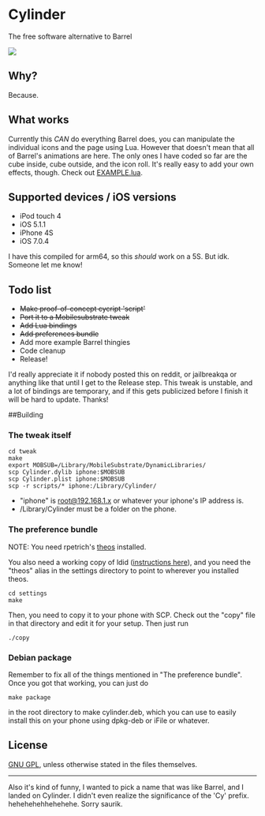 # Cylinder

The free software alternative to Barrel

![](https://raw2.github.com/rweichler/cylinder/master/screenie.gif)

## Why?

Because.

## What works

Currently this *CAN* do everything Barrel does, you can
manipulate the individual icons and the page using Lua.
However that doesn't mean that all of Barrel's animations
are here. The only ones I have coded so far are the cube
inside, cube outside, and the icon roll. It's really
easy to add your own effects, though. Check out
[EXAMPLE.lua](https://github.com/rweichler/cylinder/blob/master/tweak/scripts/EXAMPLE.lua).


## Supported devices / iOS versions

* iPod touch 4
* iOS 5.1.1
* iPhone 4S
* iOS 7.0.4

I have this compiled for arm64, so this *should* work on a 5S. But idk. Someone let me know!

## Todo list

* ~~Make proof-of-concept cycript 'script'~~
* ~~Port it to a Mobilesubstrate tweak~~
* ~~Add Lua bindings~~
* ~~Add preferences bundle~~
* Add more example Barrel thingies
* Code cleanup
* Release!

I'd really appreciate it if nobody posted this on reddit,
or jailbreakqa or anything like that until I get to the
Release step. This tweak is unstable, and a lot of bindings
are temporary, and if this gets publicized before I finish
it will be hard to update. Thanks!

##Building

### The tweak itself

```
cd tweak
make
export MOBSUB=/Library/MobileSubstrate/DynamicLibraries/
scp Cylinder.dylib iphone:$MOBSUB
scp Cylinder.plist iphone:$MOBSUB
scp -r scripts/* iphone:/Library/Cylinder/
```

* "iphone" is root@192.168.1.x or whatever your iphone's IP address is.
* /Library/Cylinder must be a folder on the phone.

### The preference bundle

NOTE: You need rpetrich's [theos](http://github.com/rpetrich/theos) installed.

You also need a working copy of ldid ([instructions here](http://iphonedevwiki.net/index.php/Theos/Getting_Started#On_Mac_OS_X_or_Linux)),
and you need the "theos" alias in the settings directory to
point to wherever you installed theos.

```
cd settings
make
```

Then, you need to copy it to your phone with SCP. Check out the "copy" file
in that directory and edit it for your setup. Then just run

```
./copy
```

### Debian package

Remember to fix all of the things mentioned in "The preference bundle".
Once you got that working, you can just do

```
make package
```

in the root directory to make cylinder.deb, which you can use to easily
install this on your phone using dpkg-deb or iFile or whatever.

## License

[GNU GPL](https://github.com/rweichler/cylinder/blob/master/LICENSE), unless otherwise stated in the files themselves.

________

Also it's kind of funny, I wanted to pick a name that was like Barrel, and I landed on Cylinder. I didn't even realize the significance of the 'Cy' prefix. hehehehehhehehehe. Sorry saurik.
